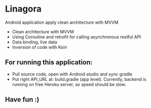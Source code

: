 # Linagora
Android application apply clean architecture with MVVM

  - Clean architecture with MVVM
  - Using Coroutine and retrofit for calling asynchronous restful API
  - Data binding, live data
  - Inversion of code with Koin
  
## For running this application:
  - Pull source code, open with Android studio and sync gradle
  - Put right API_URL at: build.gradle (app level). Currently, backend is running on free Heroku server, so speed should be slow.
  
## Have fun :)
